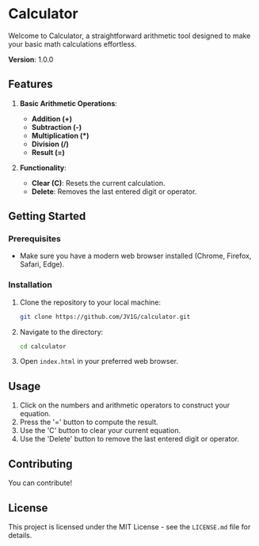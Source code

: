 # Calculator

Welcome to Calculator, a straightforward arithmetic tool designed to make your basic math calculations effortless.

**Version**: 1.0.0

## Features

1. **Basic Arithmetic Operations**:
   - **Addition (+)**
   - **Subtraction (-)**
   - **Multiplication (*)**
   - **Division (/)**
   - **Result (=)**

2. **Functionality**:
   - **Clear (C)**: Resets the current calculation.
   - **Delete**: Removes the last entered digit or operator.

## Getting Started

### Prerequisites

- Make sure you have a modern web browser installed (Chrome, Firefox, Safari, Edge).

### Installation

1. Clone the repository to your local machine:
    ```bash
    git clone https://github.com/JV1G/calculator.git
    ```
2. Navigate to the directory:
    ```bash
    cd calculator
    ```
3. Open `index.html` in your preferred web browser.

## Usage

1. Click on the numbers and arithmetic operators to construct your equation.
2. Press the '=' button to compute the result.
3. Use the 'C' button to clear your current equation.
4. Use the 'Delete' button to remove the last entered digit or operator.

## Contributing

You can contribute!

## License

This project is licensed under the MIT License - see the `LICENSE.md` file for details.


